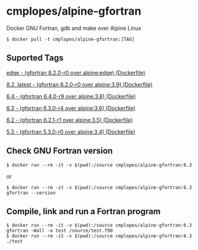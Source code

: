 # cmplopes/alpine-gfortran
Docker GNU Fortran, gdb and make over Alpine Linux

```
$ docker pull -t cmplopes/alpine-gfortran:[TAG]
```

## Suported Tags

[edge - (gfortran 8.2.0-r0 over alpine:edge) (Dockerfile)](https://github.com/cmplopes/alpine-gfortran/blob/master/edge/Dockerfile)

[8.2, latest - (gfortran 8.2.0-r0 over alpine:3.9) (Dockerfile)](https://github.com/cmplopes/alpine-gfortran/blob/master/8.2/Dockerfile)

[6.4 - (gfortran 6.4.0-r9 over alpine:3.8) (Dockerfile)](https://github.com/cmplopes/alpine-gfortran/blob/master/6.4/Dockerfile)

[6.3 - (gfortran 6.3.0-r4 over alpine:3.6) (Dockerfile)](https://github.com/cmplopes/alpine-gfortran/blob/master/6.3/Dockerfile)

[6.2 - (gfortran 6.2.1-r1 over alpine:3.5) (Dockerfile)](https://github.com/cmplopes/alpine-gfortran/blob/master/6.2/Dockerfile)

[5.3 - (gfortran 5.3.0-r0 over alpine:3.4) (Dockerfile)](https://github.com/cmplopes/alpine-gfortran/blob/master/5.3/Dockerfile)


## Check GNU Fortran version
```
$ docker run --rm -it -v $(pwd):/source cmplopes/alpine-gfortran:6.3
```
or
```
$ docker run --rm -it -v $(pwd):/source cmplopes/alpine-gfortran:6.3 gfortran --version
```

## Compile, link and run a Fortran program
```
$ docker run --rm -it -v $(pwd):/source cmplopes/alpine-gfortran:6.3 gfortran -Wall -o test /source/test.f90
$ docker run --rm -it -v $(pwd):/source cmplopes/alpine-gfortran:6.3 ./test
```
